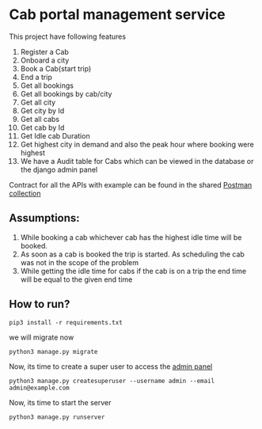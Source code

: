 # Cab portal management service

This project have following features
1. Register a Cab
2. Onboard a city
3. Book a Cab(start trip)
4. End a trip
5. Get all bookings
6. Get all bookings by cab/city
7. Get all city
8. Get city by Id
9. Get all cabs
10. Get cab by Id
11. Get Idle cab Duration
12. Get highest city in demand and also the peak hour where booking were highest
13. We have a Audit table for Cabs which can be viewed in the database or the django admin panel


Contract for all the APIs with example can be found in the shared [Postman collection](https://github.com/itachi0071998/cab-managment-portal/blob/main/CMP%20Collection.postman_collection.json)


## Assumptions:
1. While booking a cab whichever cab has the highest idle time will be booked.
2. As soon as a cab is booked the trip is started. As scheduling the cab was not in the scope of the problem
3. While getting the idle time for cabs if the cab is on a trip the end time will be equal to the given end time


## How to run?

```
pip3 install -r requirements.txt
```
we will migrate now
```
python3 manage.py migrate
```
Now, its time to create a super user to access the [admin panel](http://127.0.0.1:8000/admin/)
```
python3 manage.py createsuperuser --username admin --email admin@example.com
```

Now, its time to start the server
```
python3 manage.py runserver
```



